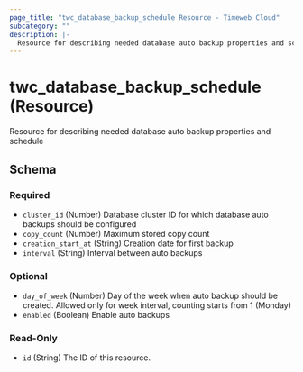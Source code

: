 ```yaml
---
page_title: "twc_database_backup_schedule Resource - Timeweb Cloud"
subcategory: ""
description: |-
  Resource for describing needed database auto backup properties and schedule
---
```


# twc_database_backup_schedule (Resource)

Resource for describing needed database auto backup properties and schedule


<!-- schema generated by tfplugindocs -->
## Schema

### Required

- `cluster_id` (Number) Database cluster ID for which database auto backups should be configured
- `copy_count` (Number) Maximum stored copy count
- `creation_start_at` (String) Creation date for first backup
- `interval` (String) Interval between auto backups

### Optional

- `day_of_week` (Number) Day of the week when auto backup should be created. Allowed only for week interval, counting starts from 1 (Monday)
- `enabled` (Boolean) Enable auto backups

### Read-Only

- `id` (String) The ID of this resource.

